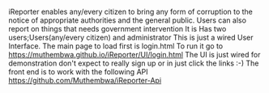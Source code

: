 iReporter enables any/every citizen to bring any form of corruption to the notice of appropriate authorities and the general public.
Users can also report on things that needs government intervention
It is Has two users;Users(any/every citizen) and administrator
This is just a wired User Interface.
The main page to load first is login.html
To run it go to https://muthembwa.github.io/iReporter/UI/login.html
The UI is just wired for demonstration don't expect to really sign up or in just click the links :-)
The front end is to work with the following API https://github.com/Muthembwa/iReporter-Api
